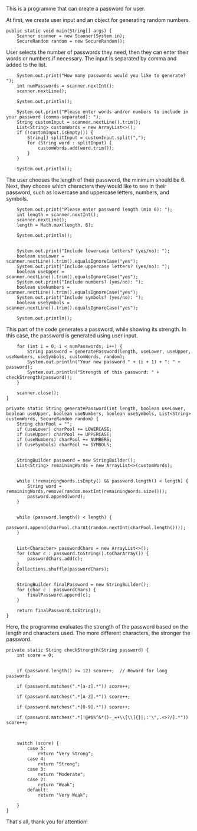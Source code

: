 This is a programme that can create a password for user.

At first, we create user input and an object for generating random numbers.

    public static void main(String[] args) {
        Scanner scanner = new Scanner(System.in);
        SecureRandom random = new SecureRandom();
User selects the number of passwords they need, then they can enter their words or numbers if necessary. The input is separated by comma and added to the list.
       
        System.out.print("How many passwords would you like to generate? ");
        int numPasswords = scanner.nextInt();
        scanner.nextLine();

        System.out.println();

        System.out.print("Please enter words and/or numbers to include in your password (comma-separated): ");
        String customInput = scanner.nextLine().trim();
        List<String> customWords = new ArrayList<>();
        if (!customInput.isEmpty()) {
            String[] splitInput = customInput.split(",");
            for (String word : splitInput) {
                customWords.add(word.trim());
            }
        }

        System.out.println();

The user chooses the length of their password, the minimum should be 6. Next, they choose which characters they would like to see in their password, such as lowercase and uppercase letters, numbers, and symbols.

        System.out.print("Please enter password length (min 6): ");
        int length = scanner.nextInt();
        scanner.nextLine();
        length = Math.max(length, 6);

        System.out.println();


        System.out.print("Include lowercase letters? (yes/no): ");
        boolean useLower = scanner.nextLine().trim().equalsIgnoreCase("yes");
        System.out.print("Include uppercase letters? (yes/no): ");
        boolean useUpper = scanner.nextLine().trim().equalsIgnoreCase("yes");
        System.out.print("Include numbers? (yes/no): ");
        boolean useNumbers = scanner.nextLine().trim().equalsIgnoreCase("yes");
        System.out.print("Include symbols? (yes/no): ");
        boolean useSymbols = scanner.nextLine().trim().equalsIgnoreCase("yes");

        System.out.println();

This part of the code generates a password, while showing its strength. In this case, the password is generated using user input.

        for (int i = 0; i < numPasswords; i++) {
            String password = generatePassword(length, useLower, useUpper, useNumbers, useSymbols, customWords, random);
            System.out.println("Your new password " + (i + 1) + ": " + password);
            System.out.println("Strength of this password: " + checkStrength(password));
        }

        scanner.close();
    }

    private static String generatePassword(int length, boolean useLower, boolean useUpper, boolean useNumbers, boolean useSymbols, List<String> customWords, SecureRandom random) {
        String charPool = "";
        if (useLower) charPool += LOWERCASE;
        if (useUpper) charPool += UPPERCASE;
        if (useNumbers) charPool += NUMBERS;
        if (useSymbols) charPool += SYMBOLS;


        StringBuilder password = new StringBuilder();
        List<String> remainingWords = new ArrayList<>(customWords);


        while (!remainingWords.isEmpty() && password.length() < length) {
            String word = remainingWords.remove(random.nextInt(remainingWords.size()));
            password.append(word);
        }


        while (password.length() < length) {
            password.append(charPool.charAt(random.nextInt(charPool.length())));
        }


        List<Character> passwordChars = new ArrayList<>();
        for (char c : password.toString().toCharArray()) {
            passwordChars.add(c);
        }
        Collections.shuffle(passwordChars);


        StringBuilder finalPassword = new StringBuilder();
        for (char c : passwordChars) {
            finalPassword.append(c);
        }

        return finalPassword.toString();
    }

Here, the programme evaluates the strength of the password based on the length and characters used. The more different characters, the stronger the password.

    private static String checkStrength(String password) {
        int score = 0;


        if (password.length() >= 12) score++;  // Reward for long passwords

        if (password.matches(".*[a-z].*")) score++;

        if (password.matches(".*[A-Z].*")) score++;

        if (password.matches(".*[0-9].*")) score++;

        if (password.matches(".*[!@#$%^&*()-_=+\\[\\]{}|;:'\",.<>?/].*")) score++;



        switch (score) {
            case 5:
                return "Very Strong";
            case 4:
                return "Strong";
            case 3:
                return "Moderate";
            case 2:
                return "Weak";
            default:
                return "Very Weak";

        }
    }

That's all, thank you for attention! 

